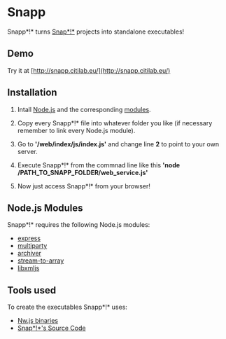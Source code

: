 # Snapp

Snapp*!* turns [Snap*!*](http://snap.berkeley.edu/) projects into standalone executables! 

## Demo

Try it at [http://snapp.citilab.eu/](http://snapp.citilab.eu/)

## Installation

1. Intall [Node.js](https://nodejs.org/en/) and the corresponding [modules](https://github.com/Rydion/Snapp#nodejs-modules).

2. Copy every Snapp*!* file into whatever folder you like (if necessary remember to link every Node.js module).

3. Go to **'/web/index/js/index.js'** and change line **2** to point to your own server.

5. Execute Snapp*!* from the commnad line like this **'node /PATH_TO_SNAPP_FOLDER/web_service.js'**

6. Now just access Snapp*!* from your browser!

## Node.js Modules

Snapp*!* requires the following Node.js modules:

- [express](https://www.npmjs.com/package/express)
- [multiparty](https://www.npmjs.com/package/multiparty)
- [archiver](https://www.npmjs.com/package/archiver)
- [stream-to-array](https://www.npmjs.com/package/stream-to-array)
- [libxmljs](https://www.npmjs.com/package/libxmljs)

## Tools used

To create the executables Snapp*!* uses:

- [Nw.js binaries](http://nwjs.io/)
- [Snap*!*'s Source Code](https://github.com/jmoenig/Snap--Build-Your-Own-Blocks)


